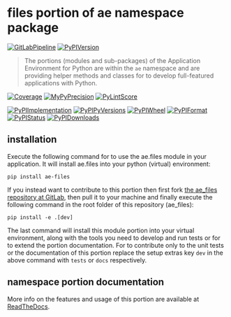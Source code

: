 <!--
  THIS FILE IS EXCLUSIVELY MAINTAINED IN THE NAMESPACE ROOT PACKAGE. CHANGES HAVE TO BE DONE THERE.
  All changes will be deployed automatically to all the portions of this namespace package.
-->
# files portion of ae namespace package

[![GitLabPipeline](https://img.shields.io/gitlab/pipeline/ae-group/ae_files/master?logo=python)](
    https://gitlab.com/ae-group/ae_files)
[![PyPIVersion](https://img.shields.io/pypi/v/ae_files)](
    https://pypi.org/project/ae-files/#history)

>The portions (modules and sub-packages) of the Application Environment for Python are within
the `ae` namespace and are providing helper methods and classes for to develop
full-featured applications with Python.

[![Coverage](https://ae-group.gitlab.io/ae_files/coverage.svg)](
    https://ae-group.gitlab.io/ae_files/coverage/ae_files_py.html)
[![MyPyPrecision](https://ae-group.gitlab.io/ae_files/mypy.svg)](
    https://ae-group.gitlab.io/ae_files/lineprecision.txt)
[![PyLintScore](https://ae-group.gitlab.io/ae_files/pylint.svg)](
    https://ae-group.gitlab.io/ae_files/pylint.log)

[![PyPIImplementation](https://img.shields.io/pypi/implementation/ae_files)](
    https://pypi.org/project/ae-files/)
[![PyPIPyVersions](https://img.shields.io/pypi/pyversions/ae_files)](
    https://pypi.org/project/ae-files/)
[![PyPIWheel](https://img.shields.io/pypi/wheel/ae_files)](
    https://pypi.org/project/ae-files/)
[![PyPIFormat](https://img.shields.io/pypi/format/ae_files)](
    https://pypi.org/project/ae-files/)
[![PyPIStatus](https://img.shields.io/pypi/status/ae_files)](
    https://libraries.io/pypi/ae-files)
[![PyPIDownloads](https://img.shields.io/pypi/dm/ae_files)](
    https://pypi.org/project/ae-files/#files)


## installation


Execute the following command for to use the ae.files module in your
application. It will install ae.files into your python (virtual) environment:
 
```shell script
pip install ae-files
```

If you instead want to contribute to this portion then first fork
[the ae_files repository at GitLab](https://gitlab.com/ae-group/ae_files "ae.files code repository"),
then pull it to your machine and finally execute the following command in the root folder
of this repository (ae_files):

```shell script
pip install -e .[dev]
```

The last command will install this module portion into your virtual environment, along with
the tools you need to develop and run tests or for to extend the portion documentation.
For to contribute only to the unit tests or the documentation of this portion replace
the setup extras key `dev` in the above command with `tests` or `docs` respectively.


## namespace portion documentation

More info on the features and usage of this portion are available at
[ReadTheDocs](https://ae.readthedocs.io/en/latest/_autosummary/ae.files.html#module-ae.files
"ae_files documentation").

<!-- Common files version 0.0.45 deployed  version 0.0.1 (with 0.0.45)
     to https://gitlab.com/ae-group as ae_files module as well as
     to https://ae-group.gitlab.io with CI check results as well as
     to https://pypi.org/project as ae-files package.
-->